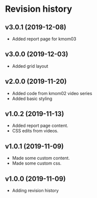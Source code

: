 Revision history
================

v3.0.1 (2019-12-08)
-------------------
* Added report page for kmom03

v3.0.0 (2019-12-03)
-------------------
* Added grid layout 


v2.0.0 (2019-11-20)
-------------------

* Added code from kmom02 video series
* Added basic styling


v1.0.2 (2019-11-13)
-------------------

* Added report page content.
* CSS edits from videos.


v1.0.1 (2019-11-09)
-------------------

* Made some custom content.
* Made some custom css.

v1.0.0 (2019-11-09)
-------------------

* Adding revision history